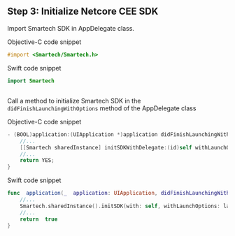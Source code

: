 ## Step 3: Initialize Netcore CEE SDK
Import Smartech SDK in AppDelegate class.

Objective-C code snippet
```objectivec
#import <Smartech/Smartech.h>
```
Swift code snippet
```swift
import Smartech
```
##
Call a method to initialize Smartech SDK in the `didFinishLaunchingWithOptions` method of the AppDelegate class

Objective-C code snippet

```objectivec
- (BOOL)application:(UIApplication *)application didFinishLaunchingWithOptions:(NSDictionary *)launchOptions {
	//...
	[[Smartech sharedInstance] initSDKWithDelegate:(id)self withLaunchOptions:launchOptions];
	//...
	return YES;
}
```
Swift code snippet

```swift
func  application(_  application: UIApplication, didFinishLaunchingWithOptions  launchOptions:[UIApplication.LaunchOptionsKey: Any]?) -> Bool {
	//...
	Smartech.sharedInstance().initSDK(with: self, withLaunchOptions: launchOptions)
	//...
	return  true
}
```